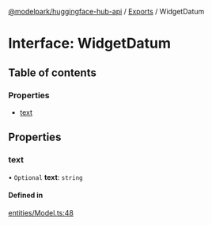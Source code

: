 [@modelpark/huggingface-hub-api](../README.md) / [Exports](../modules.md) / WidgetDatum

# Interface: WidgetDatum

## Table of contents

### Properties

- [text](WidgetDatum.md#text)

## Properties

### text

• `Optional` **text**: `string`

#### Defined in

[entities/Model.ts:48](https://github.com/model-park/huggingface-hub-api/blob/ddc4144/src/entities/Model.ts#L48)
